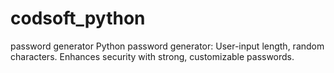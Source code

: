 # codsoft_python
password generator 
Python password generator: User-input length, random characters. Enhances security with strong, customizable passwords.





